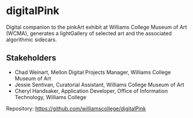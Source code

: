 # digitalPink
Digital companion to the pinkArt exhibit at Williams College Museum of Art (WCMA), generates a lightGallery of selected art and the associated algorithmic sidecars.

## Stakeholders
* Chad Weinart, Mellon Digital Projects Manager, Williams College Museum of Art
* Jessie Sentivan, Curatorial Assistant, Williams College Museum of Art
* Cheryl Handsaker, Application Developer, Office of Information Technology, Williams College

Repository: https://github.com/williamscollege/digitalPink


